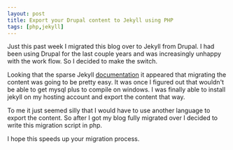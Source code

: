 ```yaml
---
layout: post
title: Export your Drupal content to Jekyll using PHP
tags: [php,jekyll]
---
```

Just this past week I migrated this blog over to Jekyll from Drupal. I had been using Drupal for the last couple years and was increasingly unhappy with the work flow. So I decided to make the switch. 

Looking that the sparse Jekyll [documentation](http://jekyllrb.com/docs/migrations/) it appeared that migrating the content was going to be pretty easy. It was once I figured out that wouldn't be able to get mysql plus to compile on windows. I was finally able to install jekyll on my hosting account and export the content that way. 

To me it just seemed silly that I would have to use another language to export the content. So after I got my blog fully migrated over I decided to write this migration script in php. 

<script src="https://gist.github.com/jebaird/5600267.js"></script>

I hope this speeds up your migration process. 